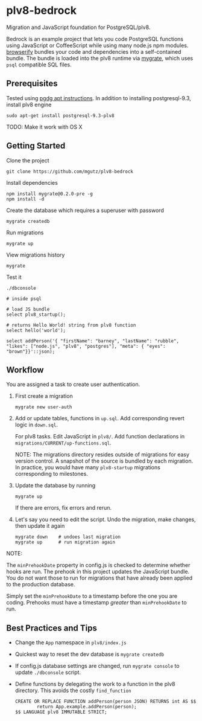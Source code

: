 # plv8-bedrock

Migration and JavaScript foundation for PostgreSQL/plv8.

Bedrock is an example project that lets you code PostgreSQL
functions using JavaScript or CoffeeScript while using many node.js npm modules.
[browserify](http://browserify.org/) bundles your code and dependencies into a
self-contained bundle. The bundle is loaded into the plv8 runtime via
[mygrate](https://github.com/mgutz/mygrate), which uses `psql` compatible SQL
files.

## Prerequisites

Tested using [pgdg apt instructions](https://wiki.postgresql.org/wiki/Apt).
In addition to installing postgresql-9.3, install plv8 engine

    sudo apt-get install postgresql-9.3-plv8

TODO: Make it work with OS X

## Getting Started

Clone the project

    git clone https://github.com/mgutz/plv8-bedrock

Install dependencies

    npm install mygrate@0.2.0-pre -g
    npm install -d

Create the database which requires a superuser with password

    mygrate createdb

Run migrations

    mygrate up

View migrations history

    mygrate

Test it

    ./dbconsole

    # inside psql

    # load JS bundle
    select plv8_startup();

    # returns Hello World! string from plv8 function
    select hello('world');

    select addPerson('{ "firstName": "barney", "lastName": "rubble", "likes": ["node.js", "plv8", "postgres"], "meta": { "eyes": "brown"}}'::json);


## Workflow

You are assigned a task to create user authentication.

1.  First create a migration

        mygrate new user-auth

2.  Add or update tables, functions in `up.sql`.  Add corresponding revert
    logic in `down.sql`.

    For plv8 tasks. Edit JavaScript in `plv8/`. Add function declarations
    in `migrations/CURRENT/up-functions.sql`.

    NOTE: The migrations directory resides outside of migrations
    for easy version control. A snapshot of the source is bundled
    by each migration. In practice, you would have many `plv8-startup` migrations
    corresponding to milestones.

3.  Update the database by running

        mygrate up

    If there are errors, fix errors and rerun.

4.  Let's say you need to edit the script. Undo the migration, make changes,
    then update it again

        mygrate down    # undoes last migration
        mygrate up      # run migration again

NOTE:

The `minPrehookDate` property in config.js is checked to determine whether
hooks are run. The prehook in this project updates the JavaScript bundle.
You do not want those to run for migrations that have already been applied
to the production database.

Simply set the `minPrehookDate` to a timestamp before the one you are
coding.  Prehooks must have a timestamp *greater* than `minPrehookDate`
to run.

## Best Practices and Tips

*   Change the `App` namespace in `plv8/index.js`

*   Quickest way to reset the dev database is `mygrate createdb`

*   If config.js database settings are changed, run `mygrate console` to
    update `./dbconsole` script.

*   Define functions by delegating the work to a function in the plv8
    directory. This avoids the costly `find_function`

        CREATE OR REPLACE FUNCTION addPerson(person JSON) RETURNS int AS $$
                return App.example.addPerson(person);
        $$ LANGUAGE plv8 IMMUTABLE STRICT;


